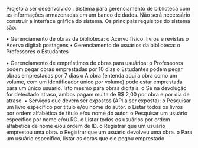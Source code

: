 Projeto a ser desenvolvido :
Sistema para gerenciamento de biblioteca com as informações armazenadas em um banco de dados. 
Não será necessário construir a interface gráfica do sistema. Os principais requisitos do sistema são:

•	Gerenciamento de obras da biblioteca:
o	Acervo físico: livros e revistas
o	Acervo digital: postagens
•	Gerenciamento de usuários da biblioteca:
o	Professores 
o	Estudantes

•	Gerenciamento de empréstimos de obras para usuários:
o	Professores podem pegar obras emprestadas por 10 dias
o	Estudantes podem pegar obras emprestadas por 7 dias
o	A obra (entenda aqui a obra como um volume, com um identificador único por volume) pode estar emprestada para um único usuário. Isto mesmo para obras digitais.
o	Se na devolução for detectado atraso, ambos pagam multa de R$ 2,00 por obra e por dia de atraso.
•	Serviços que devem ser expostos (API a ser exposta):
o	Pesquisar um livro específico por título e/ou nome do autor.
o	Listar todos os livros por ordem alfabética de título e/ou nome do autor.
o	Pesquisar um usuário específico por nome e/ou RG.
o	Listar todos os usuários por ordem alfabética de nome e/ou ordem de ID.
o	Registrar que um usuário emprestou uma obra.
o	Registrar que um usuário devolveu uma obra.
o	Para um usuário específico, listar as obras que ele pegou emprestado.

